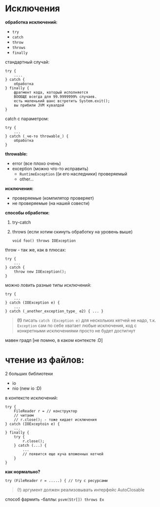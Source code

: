 # Исключения
**обработка исключений:**
- `try`
- `catch`
- `throw`
- `throws`
- `finally`

стандартный случай:
```
try {
    ....
} catch {
    обработка
} finally {
    фрагмент кода, который исполняется 
    ВООБЩЕ всегда для 99.9999999% случаев. 
    есть маленький шанс встретить System.exit(); 
    вы прибили JVM кувалдой
}
```
catch с параметром:

```
try {
    ...
} catch (_че-то throwable_) {
    обработка
}
```

**throwable:**
- error (все плохо очень)
- exception (можно что-то исправить)
    - `RuntimeException` ((и его наследники) проверяемый
    - other...


**исключения:**
- проверяемые (компилятор проверяет)
- не проверяемые (на нашей совести)

**способы обработки:**
1. try-catch
2. throws (если хотим скинуть обработку на уровень выше)

   `void foo() throws IOException`


throw - так же, как в плюсах:
```
try {
    ...
} catch {
    throw new IOException();
}
```
можно ловить разные типы исключений:
```
try {
    ...
} catch (IOException e) {
    ...
} catch (_another_exception_type_ e2) { ... }
```
> **(!)** писать `catch (Exception e)` для нескольких кетчей не надо, т.к. `Exception` сам по себе хватает любые исключения, код с конкретными исключениями просто не будет достигнут

мавен градл [не помню, в каком контексте :D]

# чтение из файлов:

2 больших библиотеки
- io
- nio (new io :D)

в контексте исключений:
```
try {
    FileReader r = // конструктор
    // читаем
    // r.close(); - тоже кидает исключения
} catch (IOExceptoin e) {
    ...
} finally {
    try {
        r.close();
    } catch (...) {
        ...
        // появится еще куча вложенных кетчей
    }
}
```

**как нормально?**

`try (FileReader r = .....) { // try с ресурсами`

> (!) аргумент должен реализовывать интерфейс AutoClosable

способ фармить -баллы:
`psvm(Str[]) throws Ex`